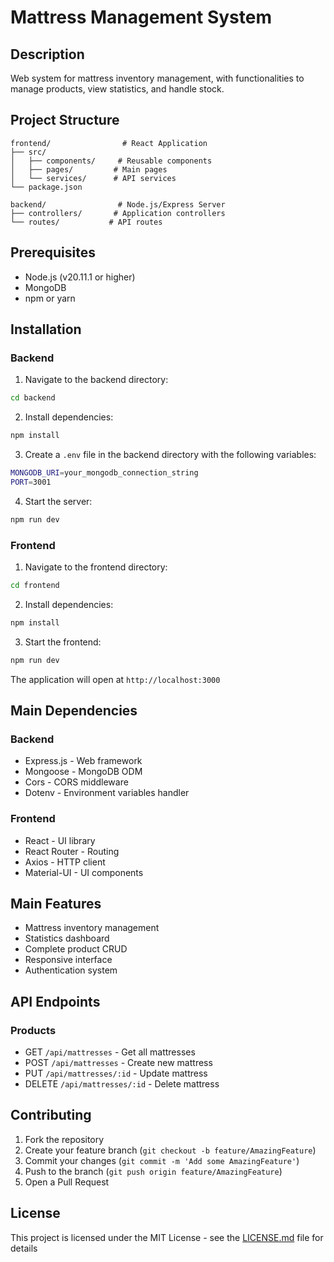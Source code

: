 # Mattress Management System

## Description
Web system for mattress inventory management, with functionalities to manage products, view statistics, and handle stock.

## Project Structure

```
frontend/                # React Application
├── src/
│   ├── components/     # Reusable components
│   ├── pages/         # Main pages
│   └── services/      # API services
└── package.json

backend/                # Node.js/Express Server
├── controllers/       # Application controllers
└── routes/           # API routes
```

## Prerequisites
- Node.js (v20.11.1 or higher)
- MongoDB
- npm or yarn

## Installation

### Backend
1. Navigate to the backend directory:
```bash
cd backend
```
2. Install dependencies:
```bash
npm install
```
3. Create a `.env` file in the backend directory with the following variables:
```bash
MONGODB_URI=your_mongodb_connection_string
PORT=3001
```
4. Start the server:
```bash
npm run dev
```

### Frontend
1. Navigate to the frontend directory:
```bash
cd frontend
```
2. Install dependencies:
```bash
npm install
```
3. Start the frontend:
```bash
npm run dev
```

The application will open at `http://localhost:3000`

## Main Dependencies

### Backend
- Express.js - Web framework
- Mongoose - MongoDB ODM
- Cors - CORS middleware
- Dotenv - Environment variables handler

### Frontend
- React - UI library
- React Router - Routing
- Axios - HTTP client
- Material-UI - UI components

## Main Features
- Mattress inventory management
- Statistics dashboard
- Complete product CRUD
- Responsive interface
- Authentication system

## API Endpoints

### Products
- GET `/api/mattresses` - Get all mattresses
- POST `/api/mattresses` - Create new mattress
- PUT `/api/mattresses/:id` - Update mattress
- DELETE `/api/mattresses/:id` - Delete mattress

## Contributing
1. Fork the repository
2. Create your feature branch (`git checkout -b feature/AmazingFeature`)
3. Commit your changes (`git commit -m 'Add some AmazingFeature'`)
4. Push to the branch (`git push origin feature/AmazingFeature`)
5. Open a Pull Request

## License
This project is licensed under the MIT License - see the [LICENSE.md](LICENSE.md) file for details
